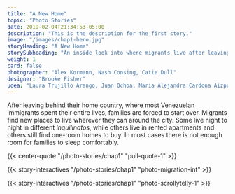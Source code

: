 ```yaml
---
title: "A New Home"
topic: "Photo Stories"
date: 2019-02-04T21:34:53-05:00
description: "This is the description for the first story."
image: "/images/chap1-hero.jpg"
storyHeading: "A New Home"
storySubheading: "An inside look into where migrants live after leaving home"
weight: 1
card: false
photographer: "Alex Kormann, Nash Consing, Catie Dull"
designer: "Brooke Fisher"
udea: "Laura Trujillo Arango, Juan Ochoa, Maria Alejandra Cardona Aizpurua"
---
```


After leaving behind their home country, where most Venezuelan immigrants spent their entire lives, families are forced to start over. Migrants find new places to live wherever they can around the city. Some live night to night in different <em>inquilinatos</em>, while others live in rented apartments and others still find one-room homes to buy. In most cases there is not enough room for families to sleep comfortably. 

{{< center-quote "/photo-stories/chap1" "pull-quote-1" >}}

<div class="photo__line"></div>

{{< story-interactives "/photo-stories/chap1" "photo-migration-int" >}}

{{< story-interactives "/photo-stories/chap1" "photo-scrollytelly-1" >}}